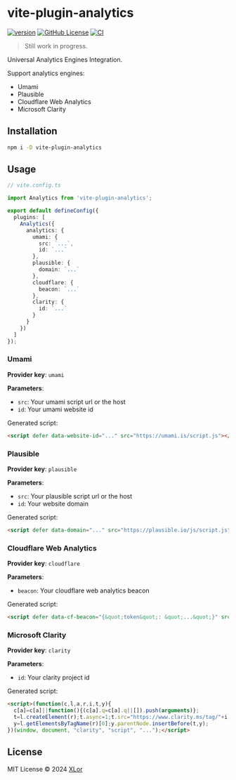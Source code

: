# vite-plugin-analytics

[![version](https://img.shields.io/npm/v/vite-plugin-analytics?label=vite-plugin-analytics)](https://www.npmjs.com/package/vite-plugin-analytics)
[![GitHub License](https://img.shields.io/github/license/yjl9903/unplugin-analytics)](https://github.com/yjl9903/unplugin-analytics/blob/main/LICENSE)
[![CI](https://github.com/yjl9903/unplugin-analytics/actions/workflows/ci.yml/badge.svg)](https://github.com/yjl9903/unplugin-analytics/actions/workflows/ci.yml)

> Still work in progress.

Universal Analytics Engines Integration.

Support analytics engines:

- Umami
- Plausible
- Cloudflare Web Analytics
- Microsoft Clarity

## Installation

```bash
npm i -D vite-plugin-analytics
```

## Usage

```ts
// vite.config.ts

import Analytics from 'vite-plugin-analytics';

export default defineConfig({
  plugins: [
    Analytics({
      analytics: {
        umami: {
          src: `...`,
          id: `...`
        },
        plausible: {
          domain: `...`
        },
        cloudflare: {
          beacon: `...`
        },
        clarity: {
          id: `...`
        }
      }
    })
  ]
});
```

### Umami

**Provider key**: `umami`

**Parameters**:

- `src`: Your umami script url or the host
- `id`: Your umami website id

Generated script:

```html
<script defer data-website-id="..." src="https://umami.is/script.js"></script>
```

### Plausible

**Provider key**: `plausible`

**Parameters**:

- `src`: Your plausible script url or the host
- `id`: Your website domain

Generated script:

```html
<script defer data-domain="..." src="https://plausible.io/js/script.js"></script>
```

### Cloudflare Web Analytics

**Provider key**: `cloudflare`

**Parameters**:

- `beacon`: Your cloudflare web analytics beacon

Generated script:

```html
<script defer data-cf-beacon="{&quot;token&quot;: &quot;...&quot;}" src="https://static.cloudflareinsights.com/beacon.min.js"></script>
```

### Microsoft Clarity

**Provider key**: `clarity`

**Parameters**:

- `id`: Your clarity project id

Generated script:

```html
<script>(function(c,l,a,r,i,t,y){
  c[a]=c[a]||function(){(c[a].q=c[a].q||[]).push(arguments)};
  t=l.createElement(r);t.async=1;t.src="https://www.clarity.ms/tag/"+i;
  y=l.getElementsByTagName(r)[0];y.parentNode.insertBefore(t,y);
})(window, document, "clarity", "script", "...");</script>
```

## License

MIT License © 2024 [XLor](https://github.com/yjl9903)
